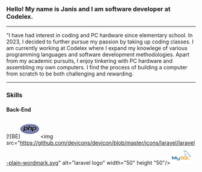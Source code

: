 ### Hello! My name is Janis and I am software developer at Codelex.
---
"I have had  interest in coding and PC hardware since elementary school. In 2023, I decided to further pursue my passion by taking up coding classes.
I am currently working at Codelex where I expand my knowlege of various programming languages and software development methodologies. 
Apart from my academic pursuits, I enjoy tinkering with PC hardware and assembling my own computers.
I find the process of building a computer from scratch to be both challenging and rewarding.

---
### Skills

#### Back-End
[![BE]<img src="https://github.com/devicons/devicon/blob/master/icons/php/php-original.svg" alt="php logo" width="50" height="50" />
<img src="https://github.com/devicons/devicon/blob/master/icons/laravel/laravel-plain-wordmark.svg" alt="laravel logo" width="50" height "50"/> 
<img src="https://github.com/devicons/devicon/blob/master/icons/mysql/mysql-original-wordmark.svg" alt="mysql logo" width="50" height="50" />

